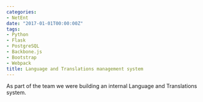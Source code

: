 ```yaml
---
categories:
- NetEnt
date: "2017-01-01T00:00:00Z"
tags:
- Python
- Flask
- PostgreSQL
- Backbone.js
- Bootstrap
- Webpack
title: Language and Translations management system
---
```


As part of the team we were building an internal Language and Translations system.
